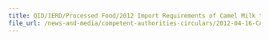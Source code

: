 ```yaml
---
title: QID/IERD/Processed Food/2012 Import Requirements of Camel Milk to Singapore for Sale 
file_url: /news-and-media/competent-authorities-circulars/2012-04-16-CA.pdf
---
```

